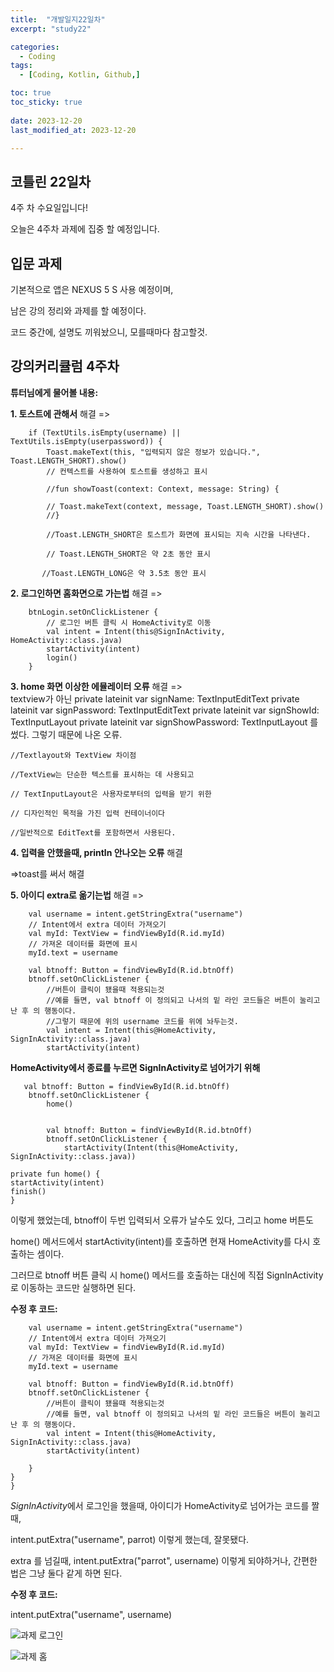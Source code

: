 ```yaml
---
title:  "개발일지22일차" 
excerpt: "study22"

categories:
  - Coding
tags:
  - [Coding, Kotlin, Github,]

toc: true
toc_sticky: true
 
date: 2023-12-20
last_modified_at: 2023-12-20

---
```



## 코틀린 22일차

4주 차 수요일입니다!

오늘은 4주차 과제에 집중 할 예정입니다.



##  입문 과제

기본적으로 앱은 NEXUS 5 S 사용 예정이며,

남은 강의 정리와 과제를 할 예정이다.

코드 중간에, 설명도 끼워놨으니, 모를때마다 참고할것.


## 강의커리큘럼 4주차


**튜터님에게 물어볼 내용:**

**1. 토스트에 관해서**   해결
=>

        if (TextUtils.isEmpty(username) || TextUtils.isEmpty(userpassword)) {
            Toast.makeText(this, "입력되지 않은 정보가 있습니다.", Toast.LENGTH_SHORT).show()
            // 컨텍스트를 사용하여 토스트를 생성하고 표시
            
            //fun showToast(context: Context, message: String) {

            // Toast.makeText(context, message, Toast.LENGTH_SHORT).show()
            //}

            //Toast.LENGTH_SHORT은 토스트가 화면에 표시되는 지속 시간을 나타낸다.

            // Toast.LENGTH_SHORT은 약 2초 동안 표시

           //Toast.LENGTH_LONG은 약 3.5초 동안 표시



**2. 로그인하면 홈화면으로 가는법**   해결
=>

        btnLogin.setOnClickListener {
            // 로그인 버튼 클릭 시 HomeActivity로 이동
            val intent = Intent(this@SignInActivity, HomeActivity::class.java)
            startActivity(intent)
            login()
        }


**3. home 화면 이상한 에뮬레이터 오류**   해결
=>   
textview가 아닌
    private lateinit var signName: TextInputEditText
    private lateinit var signPassword: TextInputEditText
    private lateinit var signShowId: TextInputLayout
    private lateinit var signShowPassword: TextInputLayout
    를 썼다. 그렇기 때문에 나온 오류.
    
    //Textlayout와 TextView 차이점

    //TextView는 단순한 텍스트를 표시하는 데 사용되고

    // TextInputLayout은 사용자로부터의 입력을 받기 위한
    
    // 디자인적인 목적을 가진 입력 컨테이너이다

    //일반적으로 EditText를 포함하면서 사용된다.

**4. 입력을 안했을때, println 안나오는 오류** 해결

=>toast를 써서 해결

**5. 아이디 extra로 옮기는법** 해결
=>

        val username = intent.getStringExtra("username")
        // Intent에서 extra 데이터 가져오기
        val myId: TextView = findViewById(R.id.myId)
        // 가져온 데이터를 화면에 표시
        myId.text = username

        val btnoff: Button = findViewById(R.id.btnOff)
        btnoff.setOnClickListener {
            //버튼이 클릭이 됐을때 적용되는것 
            //예를 들면, val btnoff 이 정의되고 나서의 밑 라인 코드들은 버튼이 눌리고 난 후 의 행동이다.
            //그렇기 때문에 위의 username 코드를 위에 놔두는것.
            val intent = Intent(this@HomeActivity, SignInActivity::class.java)
            startActivity(intent)

**HomeActivity에서 종료를 누르면 SignInActivity로 넘어가기 위해**

       val btnoff: Button = findViewById(R.id.btnOff)
        btnoff.setOnClickListener {
            home()


            val btnoff: Button = findViewById(R.id.btnOff)
            btnoff.setOnClickListener {
                startActivity(Intent(this@HomeActivity, SignInActivity::class.java))

    private fun home() {
    startActivity(intent)
    finish()
    }
    
이렇게 했었는데, btnoff이 두번 입력되서 오류가 날수도 있다, 그리고 home 버튼도

home() 메서드에서 startActivity(intent)를 호출하면 현재 HomeActivity를 다시 호출하는 셈이다.

그러므로 btnoff 버튼 클릭 시 home() 메서드를 호출하는 대신에 직접 SignInActivity로 이동하는 코드만 실행하면 된다.

**수정 후 코드:**

        val username = intent.getStringExtra("username")
        // Intent에서 extra 데이터 가져오기
        val myId: TextView = findViewById(R.id.myId)
        // 가져온 데이터를 화면에 표시
        myId.text = username

        val btnoff: Button = findViewById(R.id.btnOff)
        btnoff.setOnClickListener {
            //버튼이 클릭이 됐을때 적용되는것
            //예를 들면, val btnoff 이 정의되고 나서의 밑 라인 코드들은 버튼이 눌리고 난 후 의 행동이다.
            val intent = Intent(this@HomeActivity, SignInActivity::class.java)
            startActivity(intent)

        }
    }
    }


*SignInActivity*에서 로그인을 했을때, 아이디가 HomeActivity로 넘어가는 코드를 짤때,

intent.putExtra("username", parrot) 이렇게 했는데, 잘못됐다.

extra 를 넘길때, intent.putExtra("parrot", username) 이렇게 되야하거나, 간편한 법은 그냥 둘다 같게 하면 된다.

**수정 후 코드:**

intent.putExtra("username", username)


![과제 로그인](https://github.com/hyunparrot/hyunparrot.github.io/assets/148528251/1a7d8084-7256-4e27-9cc1-8c8f43be1eb7)

![과제 홈](https://github.com/hyunparrot/hyunparrot.github.io/assets/148528251/26e7bcaa-70eb-4c68-ad3a-83ca58b84407)



